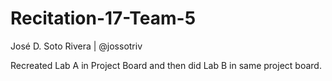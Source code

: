 # Recitation-17-Team-5


José D. Soto Rivera | @jossotriv

Recreated Lab A in Project Board and then did Lab B in same project board.